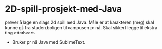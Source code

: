 # 2D-spill-prosjekt-med-Java
prøver å lage en slags 2d spill med Java. Måle er at karakteren (meg) skal kunne gå fra studentboligen til campusen pr nå. Skal sikkert legge til ekstra ting etterhvert.

- Bruker pr nå Java med SublimeText.

